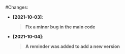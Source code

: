 #Changes:

- **[2021-10-03]**:
  > **Fix a minor bug in the main code**
- **[2021-10-04]**:
  > **A reminder was added to add a new version**

